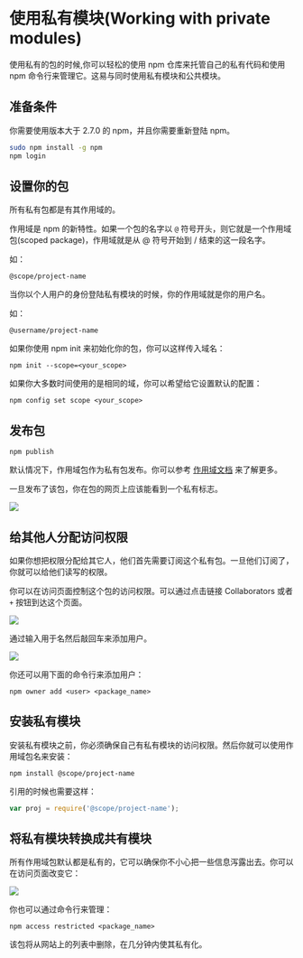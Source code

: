# 使用私有模块(Working with private modules)

使用私有的包的时候,你可以轻松的使用 npm 仓库来托管自己的私有代码和使用 npm 命令行来管理它。这易与同时使用私有模块和公共模块。

## 准备条件

你需要使用版本大于 2.7.0 的 npm，并且你需要重新登陆 npm。

``` sh
sudo npm install -g npm
npm login
```

## 设置你的包

所有私有包都是有其作用域的。

作用域是 npm 的新特性。如果一个包的名字以 `@` 符号开头，则它就是一个作用域包(scoped package)，作用域就是从 @ 符号开始到 / 结束的这一段名字。

如：

`@scope/project-name`

当你以个人用户的身份登陆私有模块的时候，你的作用域就是你的用户名。

如：

`@username/project-name`

如果你使用 npm init 来初始化你的包，你可以这样传入域名：

`npm init --scope=<your_scope>`

如果你大多数时间使用的是相同的域，你可以希望给它设置默认的配置：

`npm config set scope <your_scope>`

## 发布包

`npm publish`

默认情况下，作用域包作为私有包发布。你可以参考 [作用域文档](https://docs.npmjs.com/getting-started/scoped-packages) 来了解更多。

一旦发布了该包，你在包的网页上应该能看到一个私有标志。

![](https://docs.npmjs.com/images/private-modules/private-flag.png)

## 给其他人分配访问权限

如果你想把权限分配给其它人，他们首先需要订阅这个私有包。一旦他们订阅了，你就可以给他们读写的权限。

你可以在访问页面控制这个包的访问权限。可以通过点击链接 Collaborators 或者 `+` 按钮到达这个页面。

![](http://npmblog-images.surge.sh/static-pages/collaborators-page.png)

通过输入用于名然后敲回车来添加用户。

![](http://npmblog-images.surge.sh/static-pages/add-collaborator.gif)

你还可以用下面的命令行来添加用户：

`npm owner add <user> <package_name>`

## 安装私有模块

安装私有模块之前，你必须确保自己有私有模块的访问权限。然后你就可以使用作用域包名来安装：

`npm install @scope/project-name`

引用的时候也需要这样：

```js
var proj = require('@scope/project-name');
```

## 将私有模块转换成共有模块

所有作用域包默认都是私有的，它可以确保你不小心把一些信息泻露出去。你可以在访问页面改变它：

![](http://npmblog-images.surge.sh/static-pages/make-private-ui.gif)

你也可以通过命令行来管理：

`npm access restricted <package_name>`

该包将从网站上的列表中删除，在几分钟内使其私有化。
